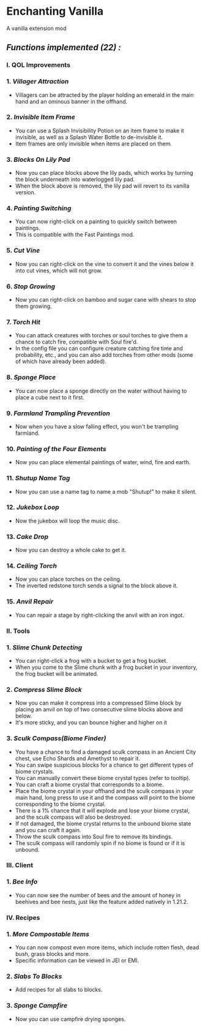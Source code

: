 # Enchanting Vanilla

A vanilla extension mod

## *Functions implemented (22) :*

### **Ⅰ. QOL Improvements**

### **1.** *Villager Attraction*
* Villagers can be attracted by the player holding an emerald in the main hand and an ominous banner in the offhand.

### **2.** *Invisible Item Frame*
* You can use a Splash Invisibility Potion on an item frame to make it invisible, as well as a Splash Water Bottle to de-invisible it.
* Item frames are only invisible when items are placed on them.

### **3.** *Blocks On Lily Pad*
* Now you can place blocks above the lily pads, which works by turning the block underneath into waterlogged lily pad.
* When the block above is removed, the lily pad will revert to its vanilla version.

### **4.** *Painting Switching*
* You can now right-click on a painting to quickly switch between paintings.
* This is compatible with the Fast Paintings mod.

### **5.** *Cut Vine*
* Now you can right-click on the vine to convert it and the vines below it into cut vines, which will not grow.

### **6.** *Stop Growing*
* Now you can right-click on bamboo and sugar cane with shears to stop them growing.

### **7.** *Torch Hit*
* You can attack creatures with torches or soul torches to give them a chance to catch fire, compatible with Soul fire'd.
* In the config file you can configure creature catching fire time and probability, etc., and you can also add torches from other mods (some of which have already been added).

### **8.** *Sponge Place*
* You can now place a sponge directly on the water without having to place a cube next to it first.

### **9.** *Farmland Trampling Prevention*
* Now when you have a slow falling effect, you won't be trampling farmland.

### **10.** *Painting of the Four Elements*
* Now you can place elemental paintings of water, wind, fire and earth.

### **11.** *Shutup Name Tag*
* Now you can use a name tag to name a mob "Shutup!" to make it silent.

### **12.** *Jukebox Loop*
* Now the jukebox will loop the music disc.

### **13.** *Cake Drop*
* Now you can destroy a whole cake to get it.

### **14.** *Ceiling Torch*
* Now you can place torches on the ceiling.
* The inverted redstone torch sends a signal to the block above it.

### **15.** *Anvil Repair*
* You can repair a stage by right-clicking the anvil with an iron ingot.

### **Ⅱ. Tools**

### **1.** *Slime Chunk Detecting*
* You can right-click a frog with a bucket to get a frog bucket.
* When you come to the Slime chunk with a frog bucket in your inventory, the frog bucket will be animated.

### **2.** *Compress Slime Block*
* Now you can make it compress into a compressed Slime block by placing an anvil on top of two consecutive slime blocks above and below.
* It's more sticky, and you can bounce higher and higher on it

### **3.** *Sculk Compass(Biome Finder)*
* You have a chance to find a damaged sculk compass in an Ancient City chest, use Echo Shards and Amethyst to repair it.
* You can swipe suspicious blocks for a chance to get different types of biome crystals.
* You can manually convert these biome crystal types (refer to tooltip).
* You can craft a biome crystal that corresponds to a biome.
* Place the biome crystal in your offhand and the sculk compass in your main hand, long press to use it and the compass will point to the biome corresponding to the biome crystal.
* There is a 1% chance that it will explode and lose your biome crystal, and the sculk compass will also be destroyed.
* If not damaged, the biome crystal returns to the unbound biome state and you can craft it again.
* Throw the sculk compass into Soul fire to remove its bindings.
* The sculk compass will randomly spin if no biome is found or if it is unbound.

### **Ⅲ. Client**

### **1.** *Bee Info*
* You can now see the number of bees and the amount of honey in beehives and bee nests, just like the feature added natively in 1.21.2.

### **Ⅳ. Recipes**

### **1.** *More Compostable Items*
* You can now compost even more items, which include rotten flesh, dead bush, grass blocks and more.
* Specific information can be viewed in JEI or EMI.

### **2.** *Slabs To Blocks*
* Add recipes for all slabs to blocks.

### **3.** *Sponge Campfire*
* Now you can use campfire drying sponges.
